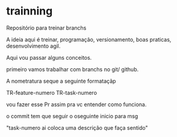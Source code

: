 # trainning

Repositório para treinar branchs

A ideia aqui é treinar, programação, versionamento, boas praticas, desenvolvimento agil.

Aqui vou passar alguns conceitos.

primeiro vamos trabalhar com branchs no git/ github.

A nometratura seque a seguinte formataçãp

TR-feature-numero
TR-task-numero

vou fazer esse Pr assim pra vc entender como funciona.

o commit tem que seguir o oseguinte inicio para msg

"task-numero ai coloca uma descrição que faça sentido"
